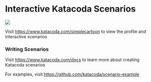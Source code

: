 # Interactive Katacoda Scenarios

[![](http://shields.katacoda.com/katacoda/simplecartoon/count.svg)](https://www.katacoda.com/simplecartoon "Get your profile on Katacoda.com")

Visit https://www.katacoda.com/simplecartoon to view the profile and interactive scenarios

### Writing Scenarios
Visit https://www.katacoda.com/docs to learn more about creating Katacoda scenarios

For examples, visit https://github.com/katacoda/scenario-example
